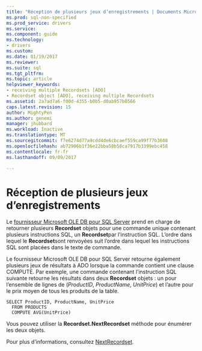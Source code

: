 ```yaml
---
title: "Réception de plusieurs jeux d’enregistrements | Documents Microsoft"
ms.prod: sql-non-specified
ms.prod_service: drivers
ms.service: 
ms.component: guide
ms.technology:
- drivers
ms.custom: 
ms.date: 01/19/2017
ms.reviewer: 
ms.suite: sql
ms.tgt_pltfrm: 
ms.topic: article
helpviewer_keywords:
- receiving multiple Recordsets [ADO]
- Recordset object [ADO], receiving multiple Recordsets
ms.assetid: 2a7ad7a6-f00d-4355-b0b5-d0ab957b0566
caps.latest.revision: 15
author: MightyPen
ms.author: genemi
manager: jhubbard
ms.workload: Inactive
ms.translationtype: MT
ms.sourcegitcommit: f7e6274d77a9cdd4de6cbcaef559ca99f77b3608
ms.openlocfilehash: ab72906b1f36e22bba58b58ca7917b3399ebc458
ms.contentlocale: fr-fr
ms.lasthandoff: 09/09/2017

---
```

# <a name="receiving-multiple-recordsets"></a>Réception de plusieurs jeux d’enregistrements
Le [fournisseur Microsoft OLE DB pour SQL Server](../../../ado/guide/appendixes/microsoft-ole-db-provider-for-sql-server.md) prend en charge de retourner plusieurs **Recordset** objets pour une commande unique contenant plusieurs instructions SQL, un **Recordset**par l’instruction SQL. L’ordre dans lequel le **Recordset**sont renvoyées suit l’ordre dans lequel les instructions SQL sont placées dans le texte de commande.  
  
 Le fournisseur Microsoft OLE DB pour SQL Server retourne également plusieurs jeux de résultats à ADO lorsque la commande contient une clause COMPUTE. Par exemple, une commande contenant l’instruction SQL suivante retourne les résultats dans deux **Recordset** objets : un pour l’ensemble de lignes de (*ProductID*, *ProductName*, *UnitPrice*) et l’autre pour le prix moyen de tous les produits de la table.  
  
```  
SELECT ProductID, ProductName, UnitPrice   
  FROM PRODUCTS   
  COMPUTE AVG(UnitPrice)  
```  
  
 Vous pouvez utiliser la **Recordset.NextRecordset** méthode pour énumérer les deux objets.  
  
 Pour plus d’informations, consultez [NextRecordset](../../../ado/reference/ado-api/nextrecordset-method-ado.md).

